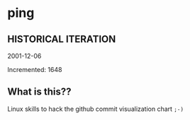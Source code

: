 # ping

## HISTORICAL ITERATION
2001-12-06

Incremented: 1648

## What is this?? 
Linux skills to hack the github commit visualization chart `;-)`
